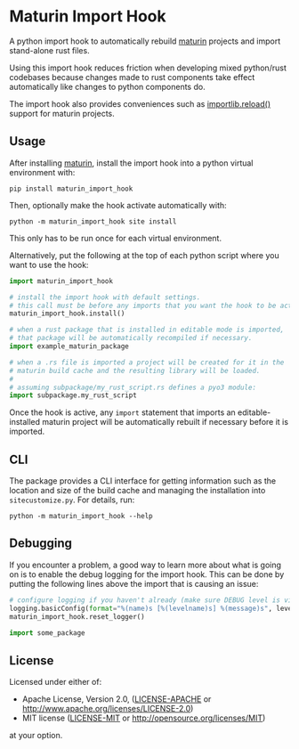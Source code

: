 # Maturin Import Hook

A python import hook to automatically rebuild [maturin](https://www.maturin.rs/) projects and import stand-alone rust files.

Using this import hook reduces friction when developing mixed python/rust codebases because changes made to rust
components take effect automatically like changes to python components do.

The import hook also provides conveniences such as
[importlib.reload()](https://docs.python.org/3/library/importlib.html#importlib.reload) support for maturin projects.

## Usage

After installing [maturin](https://www.maturin.rs/installation), install the import hook into a python virtual
environment with:

```shell
pip install maturin_import_hook
```

Then, optionally make the hook activate automatically with:

```shell
python -m maturin_import_hook site install
```

This only has to be run once for each virtual environment.

Alternatively, put the following at the top of each python script where you want to use the hook:

```python
import maturin_import_hook

# install the import hook with default settings.
# this call must be before any imports that you want the hook to be active for.
maturin_import_hook.install()

# when a rust package that is installed in editable mode is imported,
# that package will be automatically recompiled if necessary.
import example_maturin_package

# when a .rs file is imported a project will be created for it in the
# maturin build cache and the resulting library will be loaded.
#
# assuming subpackage/my_rust_script.rs defines a pyo3 module:
import subpackage.my_rust_script
```

Once the hook is active, any `import` statement that imports an editable-installed maturin project will be
automatically rebuilt if necessary before it is imported.

## CLI

The package provides a CLI interface for getting information such as the location and size of the build cache and
managing the installation into `sitecustomize.py`. For details, run:

```shell
python -m maturin_import_hook --help
```

## Debugging

If you encounter a problem, a good way to learn more about what is going on is to enable the debug logging for the
import hook. This can be done by putting the following lines above the import that is causing an issue:

```python
# configure logging if you haven't already (make sure DEBUG level is visible)
logging.basicConfig(format="%(name)s [%(levelname)s] %(message)s", level=logging.DEBUG)
maturin_import_hook.reset_logger()

import some_package
```

## License

Licensed under either of:

- Apache License, Version 2.0, ([LICENSE-APACHE](https://github.com/PyO3/maturin-import-hook/blob/main/license-apache)
  or <http://www.apache.org/licenses/LICENSE-2.0>)
- MIT license ([LICENSE-MIT](https://github.com/PyO3/maturin-import-hook/blob/main/license-mit)
  or <http://opensource.org/licenses/MIT>)

at your option.
